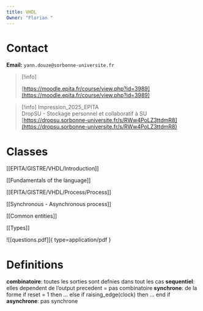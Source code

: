```yaml
---
title: VHDL
Owner: "Florian "
---
```

# Contact
**Email:** `yann.douze@sorbonne-universite.fr`

> [!info]  
>  
> [https://moodle.epita.fr/course/view.php?id=3989](https://moodle.epita.fr/course/view.php?id=3989)  

> [!info] Impression_2025_EPITA  
> DropSU - Stockage personnel et collaboratif à SU  
> [https://dropsu.sorbonne-universite.fr/s/RWw4PoLZ3ttdmR8](https://dropsu.sorbonne-universite.fr/s/RWw4PoLZ3ttdmR8)  
# Classes

[[EPITA/GISTRE/VHDL/Introduction]]


[[Fundamentals of the language]]


[[EPITA/GISTRE/VHDL/Process/Process]]


[[Synchronous - Asynchronous process]]


[[Common entities]]


[[Types]]


![[questions.pdf]]{ type=application/pdf }


# Definitions
**combinatoire**: toutes les sorties sont defnies dans tout les cas
**sequentiel**: elles dependent de l’output precedent = pas combinatoire
**synchrone**: de la forme if reset = 1 then … else if raising_edge(clock) then … end if
**asynchrone**: pas synchrone
